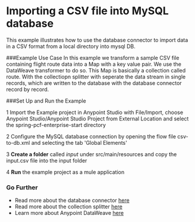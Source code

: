 # Importing a CSV file into MySQL database

This example illustrates how to use the database connector to import data in a CSV format from a local directory into mysql DB.

###Example Use Case
In this example we transform a sample CSV file containing flight route data into a Map with a key value pair. We use the DataWeave transformer to do so. This Map is basically a collection called route. With the collectiopn splitter with seperate the data stream in single records, which are written to the database with the database connector record by record.

###Set Up and Run the Example


1 Import the Example project in Anypoint Studio with File/Import, choose Anypoint Studio/Anypoint Studio Project from External Location and select the spring-pcf-enterprise-start directory

2 Configure the MySQL database connection by opening the flow file csv-to-db.xml and selecting the tab 'Global Elements' 

3 **Create a folder** called *input* under src/main/resources and copy the input.csv file into the input folder

4 **Run** the example project as a mule application

### Go Further
* Read more about the database connector [here](https://docs.mulesoft.com/mule-user-guide/v/3.7/database-connector)
* Read more about the collection splitter [here](https://docs.mulesoft.com/mule-user-guide/v/3.7/splitter-flow-control-reference)
* Learn more about Anypoint DataWeave [here](https://developer.mulesoft.com/docs/display/current/DataWeave+Reference+Documentation)
